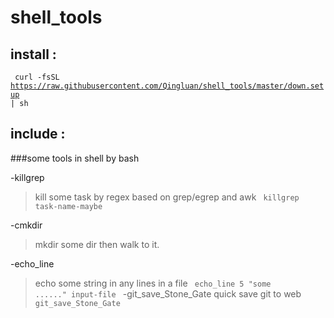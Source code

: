 shell_tools
===========

## install :

<code> curl -fsSL https://raw.githubusercontent.com/Qingluan/shell_tools/master/down.setup | sh  </code>


## include :

###some tools in shell by bash

-killgrep

>kill some task by regex based on grep/egrep and awk
> <code> killgrep task-name-maybe </code>

-cmkdir 

> mkdir some dir then walk to it.

-echo_line
> echo some string in any lines in a file 
> <code> echo_line 5 "some ......" input-file </code> 
-git_save_Stone_Gate
> quick save git to web 
> <code> git_save_Stone_Gate </code>
